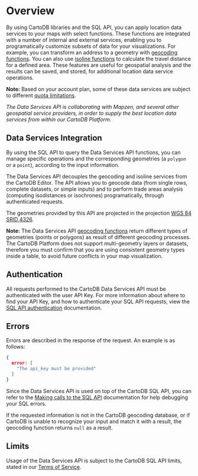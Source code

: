 # Overview

By using CartoDB libraries and the SQL API, you can apply location data services to your maps with select functions. These functions are integrated with a number of internal and external services, enabling you to programatically customize subsets of data for your visualizations. For example, you can transform an address to a geometry with [geocoding functions](http://docs.cartodb.com/cartodb-platform/dataservices-api/geocoding-functions/#geocoding-functions). You can also use [isoline functions](http://docs.cartodb.com/cartodb-platform/dataservices-api/isoline-functions/#isoline-functions) to calculate the travel distance for a defined area. These features are useful for geospatial analysis and the results can be saved, and stored, for additional location data service operations.

**Note:** Based on your account plan, some of these data services are subject to different [quota limitations](http://docs.cartodb.com/cartodb-platform/dataservices-api/quota-information/#quota-information).

_The Data Services API is collaborating with Mapzen, and several other geospatial service providers, in order to supply the best location data services from within our CartoDB Platform._

## Data Services Integration

By using the SQL API to query the Data Services API functions, you can manage specific operations and the corresponding geometries (a `polygon` or a `point`), according to the input information.

The Data Services API decouples the geocoding and isoline services from the CartoDB Editor. The API allows you to geocode data (from single rows, complete datasets, or simple inputs) and to perform trade areas analysis (computing isodistances or isochrones) programatically, through authenticated requests.

The geometries provided by this API are projected in the projection [WGS 84 SRID 4326](http://spatialreference.org/ref/epsg/wgs-84/).

**Note:** The Data Services API [geocoding functions](http://docs.cartodb.com/cartodb-platform/dataservices-api/geocoding-functions/#geocoding-functions) return different types of geometries (points or polygons) as result of different geocoding processes. The CartoDB Platform does not support multi-geometry layers or datasets, therefore you must confirm that you are using consistent geometry types inside a table, to avoid future conflicts in your map visualization.

## Authentication

All requests performed to the CartoDB Data Services API must be authenticated with the user API Key. For more information about where to find your API Key, and how to authenticate your SQL API requests, view the [SQL API authentication](/cartodb-platform/sql-api/authentication/) documentation.

## Errors

Errors are described in the response of the request. An example is as follows:

```json
{
  error: [
    "The api_key must be provided"
  ]
}
```

Since the Data Services API is used on top of the CartoDB SQL API, you can refer to the [Making calls to the SQL API](/cartodb-platform/sql-api/making-calls/) documentation for help debugging your SQL errors.

If the requested information is not in the CartoDB geocoding database, or if CartoDB is unable to recognize your input and match it with a result, the geocoding function returns `null` as a result.

## Limits

Usage of the Data Services API is subject to the CartoDB SQL API limits, stated in our [Terms of Service](https://cartodb.com/terms/#excessive).
